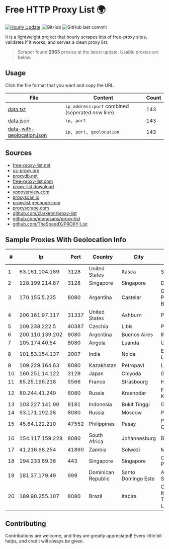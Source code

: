 
# Free HTTP Proxy List 🌍

[![Hourly Update](https://github.com/mertguvencli/http-proxy-list/actions/workflows/main.yml/badge.svg?branch=main)](https://github.com/mertguvencli/http-proxy-list/actions/workflows/main.yml)
![GitHub](https://img.shields.io/github/license/mertguvencli/http-proxy-list)
![GitHub last commit](https://img.shields.io/github/last-commit/mertguvencli/http-proxy-list)

It is a lightweight project that hourly scrapes lots of free-proxy sites, validates if it works, and serves a clean proxy list.


> Scraper found **2963** proxies at the latest update. Usable proxies are below.

## Usage

Click the file format that you want and copy the URL.


|File|Content|Count|
|----|-------|-----|
|[data.txt](https://raw.githubusercontent.com/mertguvencli/http-proxy-list/main/proxy-list/data.txt)|`ip_address:port` combined (seperated new line)|143|
|[data.json](https://raw.githubusercontent.com/mertguvencli/http-proxy-list/main/proxy-list/data.json)|`ip, port`|143|
|[data-with-geolocation.json](https://raw.githubusercontent.com/mertguvencli/http-proxy-list/main/proxy-list/data-with-geolocation.json)|`ip, port, geolocation`|143|

## Sources

* [free-proxy-list.net](https://free-proxy-list.net)
* [us-proxy.org](https://www.us-proxy.org)
* [proxydb.net](http://proxydb.net)
* [free-proxy-list.com](https://free-proxy-list.com/?page=&port=&type%5B%5D=http&type%5B%5D=https&up_time=0&search=Search)
* [proxy-list.download](https://www.proxy-list.download/HTTP)
* [vpnoverview.com](https://vpnoverview.com/privacy/anonymous-browsing/free-proxy-servers)
* [proxyscan.io](https://www.proxyscan.io)
* [proxylist.geonode.com](https://proxylist.geonode.com/api/proxy-list?limit=300&page=1&sort_by=lastChecked&sort_type=desc&protocols=http,https)
* [proxyscrape.com](https://api.proxyscrape.com/v2/?request=displayproxies&protocol=http&timeout=10000&country=all&ssl=all&anonymity=all)
* [github.com/clarketm/proxy-list](https://raw.githubusercontent.com/clarketm/proxy-list/master/proxy-list-raw.txt)
* [github.com/monosans/proxy-list](https://raw.githubusercontent.com/monosans/proxy-list/main/proxies/http.txt)
* [github.com/TheSpeedX/PROXY-List](https://raw.githubusercontent.com/TheSpeedX/PROXY-List/master/http.txt)


## Sample Proxies With Geolocation Info

|#|Ip|Port|Country|City|Internet Service Provider|
|-|--|----|-------|----|-------------------------|
|1|63.161.104.189|3128|United States|Itasca|Sprint|
|2|128.199.214.87|3128|Singapore|Singapore|DigitalOcean, LLC|
|3|170.155.5.235|8080|Argentina|Castelar|Gobernacion de la Provincia de Buenos Aires|
|4|206.161.97.117|31337|United States|Ashburn|PCCW Global, Inc.|
|5|109.238.222.5|40387|Czechia|Libis|Planet A, a.s.|
|6|200.110.139.202|8080|Argentina|Buenos Aires|IFX Corporation|
|7|105.174.40.54|8080|Angola|Luanda|UNITEL SA|
|8|101.53.154.137|2007|India|Noida|E2E Networks Limited|
|9|109.229.164.63|8080|Kazakhstan|Petropavl|LLP Asket|
|10|160.251.14.122|3129|Japan|Chiyoda|GMO Internet, Inc|
|11|85.25.196.218|5566|France|Strasbourg|Host Europe GmbH|
|12|80.244.41.249|8080|Russia|Krasnodar|Freedom Krasnodar|
|13|103.227.141.90|8181|Indonesia|Bukit Tinggi|Gnet Biaro Akses|
|14|93.171.192.28|8080|Russia|Moscow|Pvonet LTD|
|15|45.64.122.210|47552|Philippines|Pasay|PhilCom Corporation|
|16|154.117.159.228|8080|South Africa|Johannesburg|BitCo|
|17|41.216.68.254|41890|Zambia|Solwezi|MTN Zambia|
|18|194.233.69.38|443|Singapore|Singapore|Contabo Asia Private Limited|
|19|181.37.179.49|999|Dominican Republic|Santo Domingo Este|Altice Dominicana S.A.|
|20|189.90.255.107|8080|Brazil|Itabira|Companhia Itabirana TelecomunicaÔÔes Ltda|



## Contributing

Contributions are welcome, and they are greatly appreciated! Every
little bit helps, and credit will always be given.

